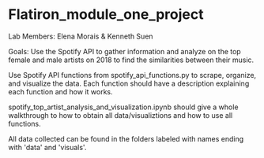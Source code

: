 # Flatiron_module_one_project

Lab Members: Elena Morais & Kenneth Suen

Goals: Use the Spotify API to gather information and analyze on the top female and male artists on 2018 to find the similarities between their music.

Use Spotify API functions from spotify_api_functions.py to scrape, organize, and visualize the data. Each function should have a description explaining each function and how it works.

spotify_top_artist_analysis_and_visualization.ipynb	should give a whole walkthrough to how to obtain all data/visualiztions and how to use all functions.

All data collected can be found in the folders labeled with names ending with 'data' and 'visuals'.

